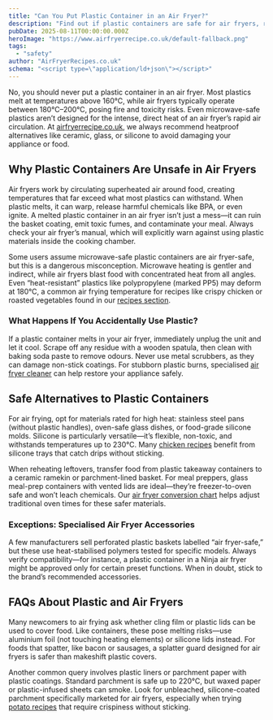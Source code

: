 ```yaml
---
title: "Can You Put Plastic Container in an Air Fryer?"
description: "Find out if plastic containers are safe for air fryers, risks of melting, and safer alternatives for air frying in the UK."
pubDate: 2025-08-11T00:00:00.000Z
heroImage: "https://www.airfryerrecipe.co.uk/default-fallback.png"
tags:
  - "safety"
author: "AirFryerRecipes.co.uk"
schema: "<script type=\"application/ld+json\"></script>"
---
```


<p>No, you should never put a plastic container in an air fryer. Most plastics melt at temperatures above 160°C, while air fryers typically operate between 180°C–200°C, posing fire and toxicity risks. Even microwave-safe plastics aren’t designed for the intense, direct heat of an air fryer’s rapid air circulation. At <a href=https://www.airfryerrecipe.co.uk>airfryerrecipe.co.uk</a>, we always recommend heatproof alternatives like ceramic, glass, or silicone to avoid damaging your appliance or food.</p>

<h2>Why Plastic Containers Are Unsafe in Air Fryers</h2>
<p>Air fryers work by circulating superheated air around food, creating temperatures that far exceed what most plastics can withstand. When plastic melts, it can warp, release harmful chemicals like BPA, or even ignite. A melted plastic container in an air fryer isn’t just a mess—it can ruin the basket coating, emit toxic fumes, and contaminate your meal. Always check your air fryer’s manual, which will explicitly warn against using plastic materials inside the cooking chamber.</p>
<p>Some users assume microwave-safe plastic containers are air fryer-safe, but this is a dangerous misconception. Microwave heating is gentler and indirect, while air fryers blast food with concentrated heat from all angles. Even “heat-resistant” plastics like polypropylene (marked PP5) may deform at 180°C, a common air frying temperature for recipes like crispy chicken or roasted vegetables found in our <a href=https://www.airfryerrecipe.co.uk/recipes>recipes section</a>.</p>

<h3>What Happens If You Accidentally Use Plastic?</h3>
<p>If a plastic container melts in your air fryer, immediately unplug the unit and let it cool. Scrape off any residue with a wooden spatula, then clean with baking soda paste to remove odours. Never use metal scrubbers, as they can damage non-stick coatings. For stubborn plastic burns, specialised <a href=https://www.airfryerrecipe.co.uk/air-fryer-cleaner>air fryer cleaner</a> can help restore your appliance safely.</p>

<h2>Safe Alternatives to Plastic Containers</h2>
<p>For air frying, opt for materials rated for high heat: stainless steel pans (without plastic handles), oven-safe glass dishes, or food-grade silicone molds. Silicone is particularly versatile—it’s flexible, non-toxic, and withstands temperatures up to 230°C. Many <a href=https://www.airfryerrecipe.co.uk/recipe-category/chicken>chicken recipes</a> benefit from silicone trays that catch drips without sticking.</p>
<p>When reheating leftovers, transfer food from plastic takeaway containers to a ceramic ramekin or parchment-lined basket. For meal preppers, glass meal-prep containers with vented lids are ideal—they’re freezer-to-oven safe and won’t leach chemicals. Our <a href=https://www.airfryerrecipe.co.uk/air-fryer-conversion-chart>air fryer conversion chart</a> helps adjust traditional oven times for these safer materials.</p>

<h3>Exceptions: Specialised Air Fryer Accessories</h3>
<p>A few manufacturers sell perforated plastic baskets labelled “air fryer-safe,” but these use heat-stabilised polymers tested for specific models. Always verify compatibility—for instance, a plastic container in a Ninja air fryer might be approved only for certain preset functions. When in doubt, stick to the brand’s recommended accessories.</p>

<h2>FAQs About Plastic and Air Fryers</h2>
<p>Many newcomers to air frying ask whether cling film or plastic lids can be used to cover food. Like containers, these pose melting risks—use aluminium foil (not touching heating elements) or silicone lids instead. For foods that spatter, like bacon or sausages, a splatter guard designed for air fryers is safer than makeshift plastic covers.</p>
<p>Another common query involves plastic liners or parchment paper with plastic coatings. Standard parchment is safe up to 220°C, but waxed paper or plastic-infused sheets can smoke. Look for unbleached, silicone-coated parchment specifically marketed for air fryers, especially when trying <a href=https://www.airfryerrecipe.co.uk/recipe-category/potatoes>potato recipes</a> that require crispiness without sticking.</p>
